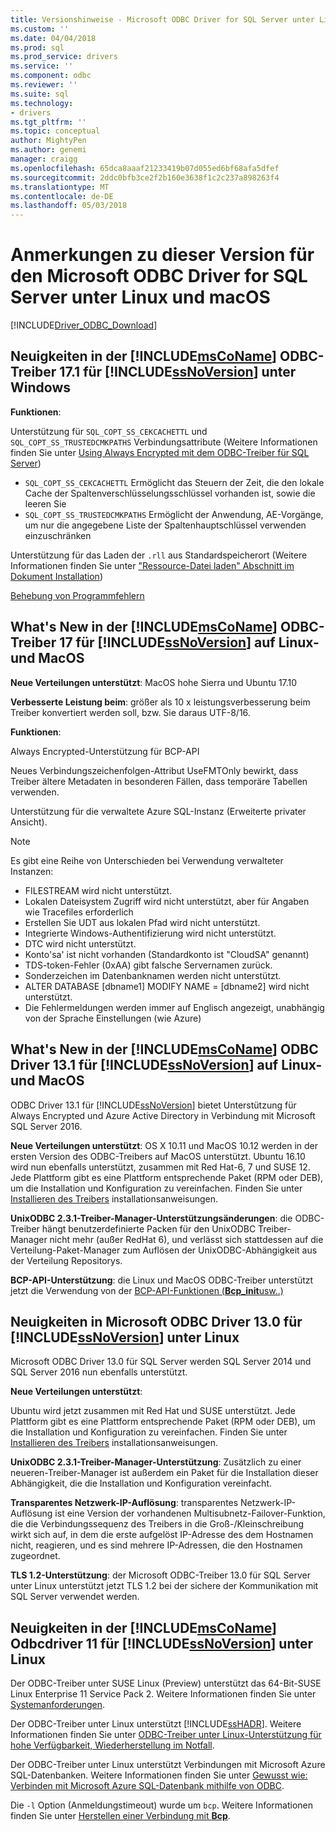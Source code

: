 ```yaml
---
title: Versionshinweise - Microsoft ODBC Driver for SQL Server unter Linux und MacOS | Microsoft Docs
ms.custom: ''
ms.date: 04/04/2018
ms.prod: sql
ms.prod_service: drivers
ms.service: ''
ms.component: odbc
ms.reviewer: ''
ms.suite: sql
ms.technology:
- drivers
ms.tgt_pltfrm: ''
ms.topic: conceptual
author: MightyPen
ms.author: genemi
manager: craigg
ms.openlocfilehash: 65dca8aaaf21233419b07d055ed6bf68afa5dfef
ms.sourcegitcommit: 2ddc0bfb3ce2f2b160e3638f1c2c237a898263f4
ms.translationtype: MT
ms.contentlocale: de-DE
ms.lasthandoff: 05/03/2018
---
```

# <a name="release-notes-for-the-microsoft-odbc-driver-for-sql-server-on-linux-and-macos"></a>Anmerkungen zu dieser Version für den Microsoft ODBC Driver for SQL Server unter Linux und macOS
[!INCLUDE[Driver_ODBC_Download](../../../includes/driver_odbc_download.md)]

## <a name="whats-new-in-the-includemsconameincludesmsconamemdmd-odbc-driver-171-for-includessnoversionincludesssnoversionmdmd-on-windows"></a>Neuigkeiten in der [!INCLUDE[msCoName](../../../includes/msconame_md.md)] ODBC-Treiber 17.1 für [!INCLUDE[ssNoVersion](../../../includes/ssnoversion_md.md)] unter Windows

**Funktionen**:

Unterstützung für `SQL_COPT_SS_CEKCACHETTL` und `SQL_COPT_SS_TRUSTEDCMKPATHS` Verbindungsattribute (Weitere Informationen finden Sie unter [Using Always Encrypted mit dem ODBC-Treiber für SQL Server](../using-always-encrypted-with-the-odbc-driver.md))
- `SQL_COPT_SS_CEKCACHETTL` Ermöglicht das Steuern der Zeit, die den lokale Cache der Spaltenverschlüsselungsschlüssel vorhanden ist, sowie die leeren Sie
- `SQL_COPT_SS_TRUSTEDCMKPATHS` Ermöglicht der Anwendung, AE-Vorgänge, um nur die angegebene Liste der Spaltenhauptschlüssel verwenden einzuschränken



Unterstützung für das Laden der `.rll` aus Standardspeicherort (Weitere Informationen finden Sie unter ["Ressource-Datei laden" Abschnitt im Dokument Installation](installing-the-microsoft-odbc-driver-for-sql-server.md#resource-file-loading))

[Behebung von Programmfehlern](../bug-fixes.md)



## <a name="whats-new-in-the-includemsconameincludesmsconamemdmd-odbc-driver-17-for-includessnoversionincludesssnoversionmdmd-on-linux-and-macos"></a>What's New in der [!INCLUDE[msCoName](../../../includes/msconame_md.md)] ODBC-Treiber 17 für [!INCLUDE[ssNoVersion](../../../includes/ssnoversion_md.md)] auf Linux- und MacOS

**Neue Verteilungen unterstützt**: MacOS hohe Sierra und Ubuntu 17.10 

**Verbesserte Leistung beim**: größer als 10 x leistungsverbesserung beim Treiber konvertiert werden soll, bzw. Sie daraus UTF-8/16.

**Funktionen**:

Always Encrypted-Unterstützung für BCP-API

Neues Verbindungszeichenfolgen-Attribut UseFMTOnly bewirkt, dass Treiber ältere Metadaten in besonderen Fällen, dass temporäre Tabellen verwenden.

Unterstützung für die verwaltete Azure SQL-Instanz (Erweiterte privater Ansicht). 
> [!NOTE]
> Es gibt eine Reihe von Unterschieden bei Verwendung verwalteter Instanzen:
> -   FILESTREAM wird nicht unterstützt. 
> -   Lokalen Dateisystem Zugriff wird nicht unterstützt, aber für Angaben wie Tracefiles erforderlich 
> -   Erstellen Sie UDT aus lokalen Pfad wird nicht unterstützt. 
> -   Integrierte Windows-Authentifizierung wird nicht unterstützt. 
> -   DTC wird nicht unterstützt. 
> -   Konto'sa' ist nicht vorhanden (Standardkonto ist "CloudSA" genannt)
> -   TDS-token-Fehler (0xAA) gibt falsche Servernamen zurück.
> -   Sonderzeichen im Datenbanknamen werden nicht unterstützt. 
> -   ALTER DATABASE [dbname1] MODIFY NAME = [dbname2] wird nicht unterstützt.
> -   Die Fehlermeldungen werden immer auf Englisch angezeigt, unabhängig von der Sprache Einstellungen (wie Azure) 

## <a name="whats-new-in-the-includemsconameincludesmsconamemdmd-odbc-driver-131-for-includessnoversionincludesssnoversionmdmd-on-linux-and-macos"></a>What's New in der [!INCLUDE[msCoName](../../../includes/msconame_md.md)] ODBC Driver 13.1 für [!INCLUDE[ssNoVersion](../../../includes/ssnoversion_md.md)] auf Linux- und MacOS  

ODBC Driver 13.1 für [!INCLUDE[ssNoVersion](../../../includes/ssnoversion_md.md)] bietet Unterstützung für Always Encrypted und Azure Active Directory in Verbindung mit Microsoft SQL Server 2016.

**Neue Verteilungen unterstützt**: OS X 10.11 und MacOS 10.12 werden in der ersten Version des ODBC-Treibers auf MacOS unterstützt. Ubuntu 16.10 wird nun ebenfalls unterstützt, zusammen mit Red Hat-6, 7 und SUSE 12. Jede Plattform gibt es eine Plattform entsprechende Paket (RPM oder DEB), um die Installation und Konfiguration zu vereinfachen.  Finden Sie unter [Installieren des Treibers](../../../connect/odbc/linux-mac/installing-the-microsoft-odbc-driver-for-sql-server.md) installationsanweisungen.

**UnixODBC 2.3.1-Treiber-Manager-Unterstützungsänderungen**: die ODBC-Treiber hängt benutzerdefinierte Packen für den UnixODBC Treiber-Manager nicht mehr (außer RedHat 6), und verlässt sich stattdessen auf die Verteilung-Paket-Manager zum Auflösen der UnixODBC-Abhängigkeit aus der Verteilung Repositorys.

**BCP-API-Unterstützung**: die Linux und MacOS ODBC-Treiber unterstützt jetzt die Verwendung von der [BCP-API-Funktionen (**Bcp_init**usw..)](../../../relational-databases/native-client-odbc-extensions-bulk-copy-functions/sql-server-driver-extensions-bulk-copy-functions.md)

## <a name="whats-new-in-the-microsoft-odbc-driver-130-for-includessnoversionincludesssnoversionmdmd-on-linux"></a>Neuigkeiten in Microsoft ODBC Driver 13.0 für [!INCLUDE[ssNoVersion](../../../includes/ssnoversion_md.md)] unter Linux  
Microsoft ODBC Driver 13.0 für SQL Server werden SQL Server 2014 und SQL Server 2016 nun ebenfalls unterstützt.  

**Neue Verteilungen unterstützt**:

Ubuntu wird jetzt zusammen mit Red Hat und SUSE unterstützt. Jede Plattform gibt es eine Plattform entsprechende Paket (RPM oder DEB), um die Installation und Konfiguration zu vereinfachen.  Finden Sie unter [Installieren des Treibers](../../../connect/odbc/linux-mac/installing-the-microsoft-odbc-driver-for-sql-server.md) installationsanweisungen.

**UnixODBC 2.3.1-Treiber-Manager-Unterstützung**: Zusätzlich zu einer neueren-Treiber-Manager ist außerdem ein Paket für die Installation dieser Abhängigkeit, die die Installation und Konfiguration vereinfacht.  

**Transparentes Netzwerk-IP-Auflösung**: transparentes Netzwerk-IP-Auflösung ist eine Version der vorhandenen Multisubnetz-Failover-Funktion, die die Verbindungssequenz des Treibers in die Groß-/Kleinschreibung wirkt sich auf, in dem die erste aufgelöst IP-Adresse des dem Hostnamen nicht, reagieren, und es sind mehrere IP-Adressen, die den Hostnamen zugeordnet.

**TLS 1.2-Unterstützung**: der Microsoft ODBC-Treiber 13.0 für SQL Server unter Linux unterstützt jetzt TLS 1.2 bei der sichere der Kommunikation mit SQL Server verwendet werden.

## <a name="whats-new-in-the-includemsconameincludesmsconamemdmd-odbc-driver-11-for-includessnoversionincludesssnoversionmdmd-on-linux"></a>Neuigkeiten in der [!INCLUDE[msCoName](../../../includes/msconame_md.md)] Odbcdriver 11 für [!INCLUDE[ssNoVersion](../../../includes/ssnoversion_md.md)] unter Linux  
Der ODBC-Treiber unter SUSE Linux (Preview) unterstützt das 64-Bit-SUSE Linux Enterprise 11 Service Pack 2. Weitere Informationen finden Sie unter [Systemanforderungen](../../../connect/odbc/linux-mac/system-requirements.md).  

Der ODBC-Treiber unter Linux unterstützt [!INCLUDE[ssHADR](../../../includes/sshadr_md.md)]. Weitere Informationen finden Sie unter [ODBC-Treiber unter Linux-Unterstützung für hohe Verfügbarkeit, Wiederherstellung im Notfall](../../../connect/odbc/linux-mac/odbc-driver-on-linux-support-for-high-availability-disaster-recovery.md).  

Der ODBC-Treiber unter Linux unterstützt Verbindungen mit Microsoft Azure SQL-Datenbanken. Weitere Informationen finden Sie unter [Gewusst wie: Verbinden mit Microsoft Azure SQL-Datenbank mithilfe von ODBC](http://msdn.microsoft.com/library/hh974312.aspx).  

Die `-l` Option (Anmeldungstimeout) wurde um `bcp`. Weitere Informationen finden Sie unter [Herstellen einer Verbindung mit **Bcp**](../../../connect/odbc/linux-mac/connecting-with-bcp.md).
